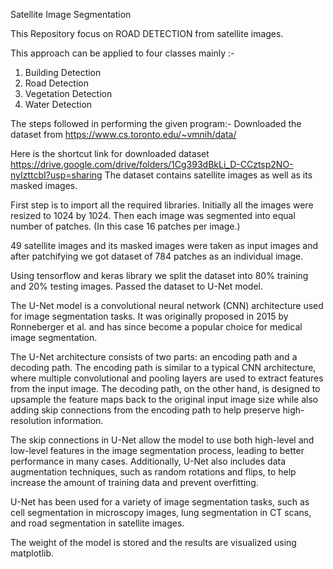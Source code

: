 Satellite Image Segmentation

This Repository focus on ROAD DETECTION from satellite images.

This approach can be applied to four classes mainly :-
1. Building Detection
2. Road Detection
3. Vegetation Detection
4. Water Detection

The steps followed in performing the given program:-
Downloaded the dataset from https://www.cs.toronto.edu/~vmnih/data/

Here is the shortcut link for downloaded dataset https://drive.google.com/drive/folders/1Cg393dBkLi_D-CCztsp2NO-nyIzttcbI?usp=sharing
The dataset contains satellite images as well as its masked images.

First step is to import all the required libraries.
Initially all the images were resized to 1024 by 1024.
Then each image was segmented into equal number of patches. (In this case 16 patches per image.)

49 satellite images and its masked images were taken as input images and after patchifying we got dataset of 784 patches as an individual image.

Using tensorflow and keras library we split the dataset into 80% training and 20% testing images.
Passed the dataset to U-Net model.

The U-Net model is a convolutional neural network (CNN) architecture used for image segmentation tasks. It was originally proposed in 2015 by Ronneberger et al. and has since become a popular choice for medical image segmentation.

The U-Net architecture consists of two parts: an encoding path and a decoding path. The encoding path is similar to a typical CNN architecture, where multiple convolutional and pooling layers are used to extract features from the input image. The decoding path, on the other hand, is designed to upsample the feature maps back to the original input image size while also adding skip connections from the encoding path to help preserve high-resolution information.

The skip connections in U-Net allow the model to use both high-level and low-level features in the image segmentation process, leading to better performance in many cases. Additionally, U-Net also includes data augmentation techniques, such as random rotations and flips, to help increase the amount of training data and prevent overfitting.

U-Net has been used for a variety of image segmentation tasks, such as cell segmentation in microscopy images, lung segmentation in CT scans, and road segmentation in satellite images.

The weight of the model is stored and the results are visualized using matplotlib.



